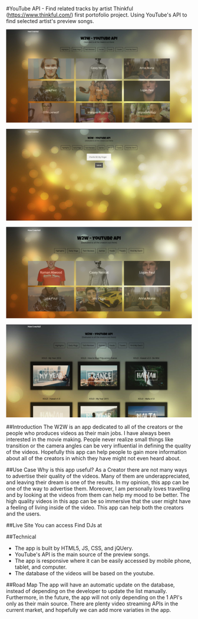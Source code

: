 #YouTube API - Find related tracks by artist
Thinkful (https://www.thinkful.com/) first portofolio project. Using YouTube's API to find selected artist's preview songs.

![home-page](https://github.com/andreasadinata/w2w/blob/master/screenshots/Screenshot%202017-07-23%2000.24.37.png)

![user-input](https://github.com/andreasadinata/w2w/blob/master/screenshots/Screenshot%202017-07-23%2000.25.32.png)

![section-example](https://github.com/andreasadinata/w2w/blob/master/screenshots/daily-vlogs-section.png)

![find-result](https://github.com/andreasadinata/w2w/blob/master/screenshots/selected-results.png)

##Introduction
The W2W is an app dedicated to all of the creators or the people who produces videos as their main jobs. I have always been interested in the movie making.
People never realize small things  like transition or the camera angles can be very influential in defining the quality of the videos.
Hopefully this app can help people to gain more information about all of the creators in which they have might not even heard about.


##Use Case
Why is this app useful? As a Creator there are not many ways to advertise their quality of the videos. Many of them are underappreciated, and leaving their dream is one of the results.
In my opinion, this app can be one of the way to advertise them. Moreover, I am personally loves travelling and by looking at the videos from them
can help my mood to be better. The high quality videos in this app can be so immersive that the user might have a feeling of living inside of the video.
This app can help both the creators and the users.

##Live Site
You can access Find DJs at

##Technical
* The app is built by HTML5, JS, CSS, and jQUery.
* YouTube's API is the main source of the preview songs.
* The app is responsive where it can be easily accessed by mobile phone, tablet, and computer.
* The database of the videos will be based on the youtube.

##Road Map
The app will have an automatic update on the database, instead of depending on the developer to update the list manually.
Furthermore, in the future, the app will not only depending on the 1 API's only as their main source. There are plenty video streaming APIs
in the current market, and hopefully we can add more variaties in the app.
